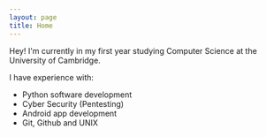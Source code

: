 ```yaml
---
layout: page
title: Home
---
```


Hey! I'm currently in my first year studying Computer Science at the University of Cambridge.

I have experience with:
* Python software development
* Cyber Security (Pentesting)
* Android app development
* Git, Github and UNIX

<br>

<div data-iframe-width="200" data-iframe-height="270" data-share-badge-id="e2a372b5-5fbb-417a-b62d-062df7159913" data-share-badge-host="https://www.youracclaim.com"></div><script type="text/javascript" async src="//cdn.youracclaim.com/assets/utilities/embed.js"></script>